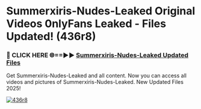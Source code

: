 # Summerxiris-Nudes-Leaked Original Videos 0nlyFans Leaked - Files Updated! (436r8)

<h3>🔴 CLICK HERE 🌐==►► <a href="https://tinyurl.com/4mcuefdz" rel="nofollow">Summerxiris-Nudes-Leaked Updated Files</a></h3>

Get Summerxiris-Nudes-Leaked and all content. Now you can access all videos and pictures of Summerxiris-Nudes-Leaked. New Updated Files 2025!

[![436r8](https://i.imgur.com/StAQSOY.gif)](https://tinyurl.com/4mcuefdz)
